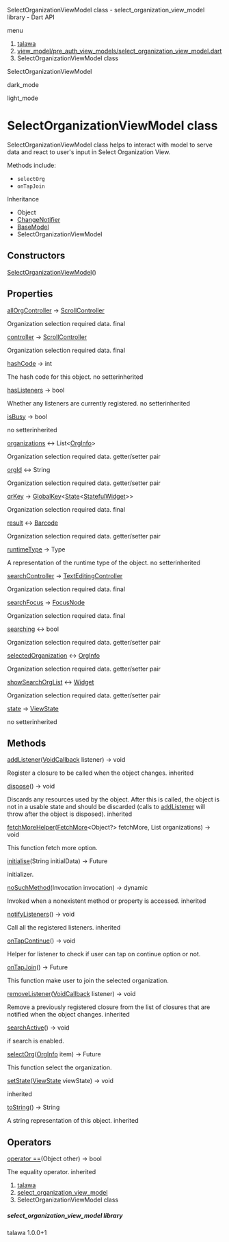 




SelectOrganizationViewModel class - select\_organization\_view\_model library - Dart API







menu

1. [talawa](../index.html)
2. [view\_model/pre\_auth\_view\_models/select\_organization\_view\_model.dart](../view_model_pre_auth_view_models_select_organization_view_model/view_model_pre_auth_view_models_select_organization_view_model-library.html)
3. SelectOrganizationViewModel class

SelectOrganizationViewModel


dark\_mode

light\_mode




# SelectOrganizationViewModel class


SelectOrganizationViewModel class helps to interact with model to serve data and react to user's input in Select Organization View.

Methods include:

* `selectOrg`
* `onTapJoin`

Inheritance

* Object
* [ChangeNotifier](https://api.flutter.dev/flutter/foundation/ChangeNotifier-class.html)
* [BaseModel](../view_model_base_view_model/BaseModel-class.html)
* SelectOrganizationViewModel



## Constructors

[SelectOrganizationViewModel](../view_model_pre_auth_view_models_select_organization_view_model/SelectOrganizationViewModel/SelectOrganizationViewModel.html)()




## Properties

[allOrgController](../view_model_pre_auth_view_models_select_organization_view_model/SelectOrganizationViewModel/allOrgController.html)
→ [ScrollController](https://api.flutter.dev/flutter/widgets/ScrollController-class.html)

Organization selection required data.
final

[controller](../view_model_pre_auth_view_models_select_organization_view_model/SelectOrganizationViewModel/controller.html)
→ [ScrollController](https://api.flutter.dev/flutter/widgets/ScrollController-class.html)

Organization selection required data.
final

[hashCode](https://api.flutter.dev/flutter/foundation/Listenable/hashCode.html)
→ int

The hash code for this object.
no setterinherited

[hasListeners](https://api.flutter.dev/flutter/foundation/ChangeNotifier/hasListeners.html)
→ bool

Whether any listeners are currently registered.
no setterinherited

[isBusy](../view_model_base_view_model/BaseModel/isBusy.html)
→ bool

no setterinherited

[organizations](../view_model_pre_auth_view_models_select_organization_view_model/SelectOrganizationViewModel/organizations.html)
↔ List<[OrgInfo](../models_organization_org_info/OrgInfo-class.html)>

Organization selection required data.
getter/setter pair

[orgId](../view_model_pre_auth_view_models_select_organization_view_model/SelectOrganizationViewModel/orgId.html)
↔ String

Organization selection required data.
getter/setter pair

[qrKey](../view_model_pre_auth_view_models_select_organization_view_model/SelectOrganizationViewModel/qrKey.html)
→ [GlobalKey](https://api.flutter.dev/flutter/widgets/GlobalKey-class.html)<[State](https://api.flutter.dev/flutter/widgets/State-class.html)<[StatefulWidget](https://api.flutter.dev/flutter/widgets/StatefulWidget-class.html)>>

Organization selection required data.
final

[result](../view_model_pre_auth_view_models_select_organization_view_model/SelectOrganizationViewModel/result.html)
↔ [Barcode](https://pub.dev/documentation/qr_code_scanner/1.0.1/qr_code_scanner/Barcode-class.html)

Organization selection required data.
getter/setter pair

[runtimeType](https://api.flutter.dev/flutter/foundation/Listenable/runtimeType.html)
→ Type

A representation of the runtime type of the object.
no setterinherited

[searchController](../view_model_pre_auth_view_models_select_organization_view_model/SelectOrganizationViewModel/searchController.html)
→ [TextEditingController](https://api.flutter.dev/flutter/widgets/TextEditingController-class.html)

Organization selection required data.
final

[searchFocus](../view_model_pre_auth_view_models_select_organization_view_model/SelectOrganizationViewModel/searchFocus.html)
→ [FocusNode](https://api.flutter.dev/flutter/widgets/FocusNode-class.html)

Organization selection required data.
final

[searching](../view_model_pre_auth_view_models_select_organization_view_model/SelectOrganizationViewModel/searching.html)
↔ bool

Organization selection required data.
getter/setter pair

[selectedOrganization](../view_model_pre_auth_view_models_select_organization_view_model/SelectOrganizationViewModel/selectedOrganization.html)
↔ [OrgInfo](../models_organization_org_info/OrgInfo-class.html)

Organization selection required data.
getter/setter pair

[showSearchOrgList](../view_model_pre_auth_view_models_select_organization_view_model/SelectOrganizationViewModel/showSearchOrgList.html)
↔ [Widget](https://api.flutter.dev/flutter/widgets/Widget-class.html)

Organization selection required data.
getter/setter pair

[state](../view_model_base_view_model/BaseModel/state.html)
→ [ViewState](../enums_enums/ViewState.html)

no setterinherited



## Methods

[addListener](https://api.flutter.dev/flutter/foundation/ChangeNotifier/addListener.html)([VoidCallback](https://api.flutter.dev/flutter/dart-ui/VoidCallback.html) listener)
→ void


Register a closure to be called when the object changes.
inherited

[dispose](https://api.flutter.dev/flutter/foundation/ChangeNotifier/dispose.html)()
→ void


Discards any resources used by the object. After this is called, the
object is not in a usable state and should be discarded (calls to
[addListener](https://api.flutter.dev/flutter/foundation/ChangeNotifier/addListener.html) will throw after the object is disposed).
inherited

[fetchMoreHelper](../view_model_pre_auth_view_models_select_organization_view_model/SelectOrganizationViewModel/fetchMoreHelper.html)([FetchMore](https://pub.dev/documentation/graphql_flutter/5.2.0-beta.7/graphql_flutter/FetchMore.html)<Object?> fetchMore, List organizations)
→ void


This function fetch more option.

[initialise](../view_model_pre_auth_view_models_select_organization_view_model/SelectOrganizationViewModel/initialise.html)(String initialData)
→ Future<void>


initializer.

[noSuchMethod](https://api.flutter.dev/flutter/foundation/Listenable/noSuchMethod.html)(Invocation invocation)
→ dynamic


Invoked when a nonexistent method or property is accessed.
inherited

[notifyListeners](https://api.flutter.dev/flutter/foundation/ChangeNotifier/notifyListeners.html)()
→ void


Call all the registered listeners.
inherited

[onTapContinue](../view_model_pre_auth_view_models_select_organization_view_model/SelectOrganizationViewModel/onTapContinue.html)()
→ void


Helper for listener to check if user can tap on continue option or not.

[onTapJoin](../view_model_pre_auth_view_models_select_organization_view_model/SelectOrganizationViewModel/onTapJoin.html)()
→ Future<void>


This function make user to join the selected organization.

[removeListener](https://api.flutter.dev/flutter/foundation/ChangeNotifier/removeListener.html)([VoidCallback](https://api.flutter.dev/flutter/dart-ui/VoidCallback.html) listener)
→ void


Remove a previously registered closure from the list of closures that are
notified when the object changes.
inherited

[searchActive](../view_model_pre_auth_view_models_select_organization_view_model/SelectOrganizationViewModel/searchActive.html)()
→ void


if search is enabled.

[selectOrg](../view_model_pre_auth_view_models_select_organization_view_model/SelectOrganizationViewModel/selectOrg.html)([OrgInfo](../models_organization_org_info/OrgInfo-class.html) item)
→ Future<void>


This function select the organization.

[setState](../view_model_base_view_model/BaseModel/setState.html)([ViewState](../enums_enums/ViewState.html) viewState)
→ void


inherited

[toString](https://api.flutter.dev/flutter/foundation/Listenable/toString.html)()
→ String


A string representation of this object.
inherited



## Operators

[operator ==](https://api.flutter.dev/flutter/foundation/Listenable/operator_equals.html)(Object other)
→ bool


The equality operator.
inherited



 


1. [talawa](../index.html)
2. [select\_organization\_view\_model](../view_model_pre_auth_view_models_select_organization_view_model/view_model_pre_auth_view_models_select_organization_view_model-library.html)
3. SelectOrganizationViewModel class

##### select\_organization\_view\_model library





talawa
1.0.0+1






